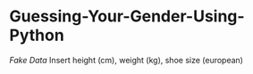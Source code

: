 # Guessing-Your-Gender-Using-Python
*Fake Data* Insert height (cm), weight (kg), shoe size (european)
